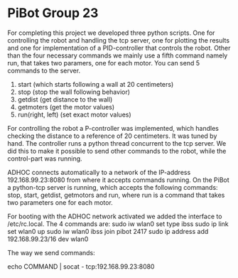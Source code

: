 # PiBot Group 23
For completing this project we developed three python scripts. One for controlling the robot and handling the tcp server, one for plotting the results and one for implementation of a PID-controller that controls the robot. Other than the four necessary commands we mainly use a fifth command namely run, that takes two paramers, one for each motor.
You can send 5 commands to the server. 
1. start (which starts following a wall at 20 centimeters)
2. stop (stop the wall following behavior)
3. getdist (get distance to the wall)
4. getmoters (get the motor values)
5. run(right, left) (set exact motor values)

For controlling the robot a P-controller was implemented, which handles checking the distance to a reference of 20 centimeters. It was tuned by hand. The controller runs a python thread concurrent to the tcp server. We did this to make it possible to send other commands to the robot, while the control-part was running.

ADHOC connects automatically to a network of the IP-address 192.168.99.23:8080 from where it accepts commands running. On the PiBot a python-tcp server is running, which accepts the following commands: stop, start, getdist, getmotors and run, where run is a command that takes two parameters one for each motor.

For booting with the ADHOC network activated we added the interface to /etc/rc.local. The 4 commands are:
sudo iw wlan0 set type ibss
sudo ip link set wlan0 up
sudo iw wlan0 ibss join pibot 2417
sudo ip address add 192.168.99.23/16 dev wlan0

The way we send commands:

echo COMMAND | socat - tcp:192.168.99.23:8080
